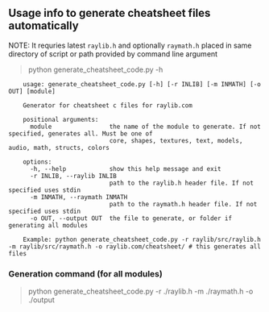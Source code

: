 ## Usage info to generate cheatsheet files automatically

NOTE: It requries latest `raylib.h` and optionally `raymath.h` placed in same directory of script or path provided by command line argument

  > python generate_cheatsheet_code.py -h

```
    usage: generate_cheatsheet_code.py [-h] [-r INLIB] [-m INMATH] [-o OUT] [module]

    Generator for cheatsheet c files for raylib.com

    positional arguments:
      module                the name of the module to generate. If not specified, generates all. Must be one of
                            core, shapes, textures, text, models, audio, math, structs, colors

    options:
      -h, --help            show this help message and exit
      -r INLIB, --raylib INLIB
                            path to the raylib.h header file. If not specified uses stdin
      -m INMATH, --raymath INMATH
                            path to the raymath.h header file. If not specified uses stdin
      -o OUT, --output OUT  the file to generate, or folder if generating all modules

    Example: python generate_cheatsheet_code.py -r raylib/src/raylib.h -m raylib/src/raymath.h -o raylib.com/cheatsheet/ # this generates all files
```

### Generation command (for all modules)

  > python generate_cheatsheet_code.py -r ./raylib.h -m ./raymath.h -o ./output
  

